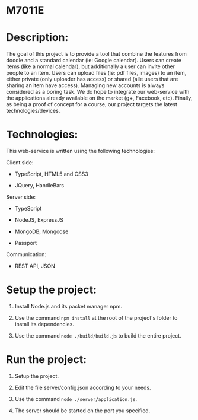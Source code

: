 M7011E
======

Description:
==

The goal of this project is to provide a tool that combine the features from doodle and a standard calendar (ie: Google calendar). Users can create items (like a normal calendar), but additionally a user can invite other people to an item. Users can upload files (ie: pdf files, images) to an item, either private (only uploader has access) or shared (alle users that are sharing an item have access).
Managing new accounts is always considered as a boring task. We do hope to integrate our web-service with the applications already available on the market (g+, Facebook, etc). Finally, as being a proof of concept for a course, our project targets the latest technologies/devices.


Technologies:
==

This web-service is written using the following technologies:

Client side:

- TypeScript, HTML5 and CSS3

- JQuery, HandleBars


Server side:
- TypeScript

- NodeJS, ExpressJS

- MongoDB, Mongoose

- Passport 


Communication:

- REST API, JSON


Setup the project:
==

1. Install Node.js and its packet manager npm.

2. Use the command `npm install` at the root of the project's folder to install its dependencies.

3. Use the command `node ./build/build.js` to build the entire project.

Run the project:
==

1. Setup the project.

2. Edit the file server/config.json according to your needs.

3. Use the command `node ./server/application.js`.

4. The server should be started on the port you specified.



